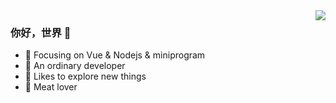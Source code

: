 <img align="right" src="https://github-readme-stats.vercel.app/api?username=dxh98&show_icons=true&icon_color=CE1D2D&text_color=718096&bg_color=ffffff&hide_title=true" />

### 你好，世界 👋

- :orange_book: Focusing on Vue & Nodejs & miniprogram
- :hammer: An ordinary developer
- :ram: Likes to explore new things
- :meat_on_bone: Meat lover

